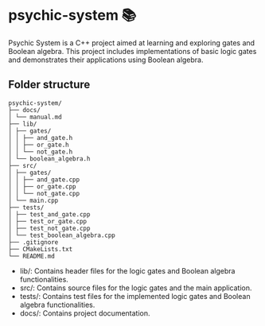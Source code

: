 # psychic-system :books:

Psychic System is a C++ project aimed at learning and exploring gates and Boolean algebra. This project includes implementations of basic logic gates and demonstrates their applications using Boolean algebra.

## Folder structure

```
psychic-system/
├── docs/
│ └── manual.md
├── lib/
│ ├── gates/
│ │ ├── and_gate.h
│ │ ├── or_gate.h
│ │ └── not_gate.h
│ └── boolean_algebra.h
├── src/
│ ├── gates/
│ │ ├── and_gate.cpp
│ │ ├── or_gate.cpp
│ │ └── not_gate.cpp
│ └── main.cpp
├── tests/
│ ├── test_and_gate.cpp
│ ├── test_or_gate.cpp
│ ├── test_not_gate.cpp
│ └── test_boolean_algebra.cpp
├── .gitignore
├── CMakeLists.txt
└── README.md
```

* lib/: Contains header files for the logic gates and Boolean algebra functionalities.
* src/: Contains source files for the logic gates and the main application.
* tests/: Contains test files for the implemented logic gates and Boolean algebra functionalities.
* docs/: Contains project documentation.